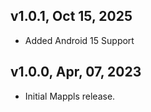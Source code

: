 ## v1.0.1, Oct 15, 2025
* Added Android 15 Support

## v1.0.0, Apr, 07, 2023
* Initial Mappls release.